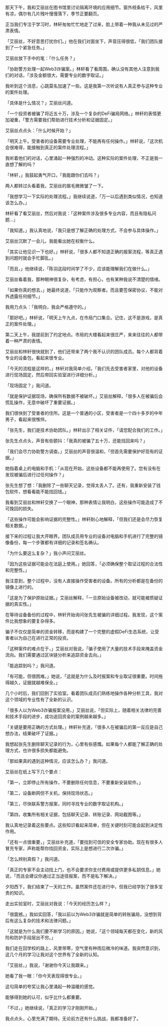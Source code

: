 那天下午，我和艾丽丝在图书馆里讨论隔离环境的应用细节。窗外枝条枯干，风里有凉，偶尔有几片残叶慢慢落下，季节正要翻页。

正当我们专注于学习时，林轩匆匆忙忙地走了过来，脸上带着一种我从未见过的严肃表情。

「艾丽丝，不好意思打扰你们。」他在我们对面坐下，声音压得很低，「我们团队接到了一个紧急任务。」

艾丽丝放下手中的笔：「什么任务？」

「协助警方处理一起Web3诈骗案。」林轩看了看周围，确认没有其他人注意到我们的对话，「涉及金额很大，需要专业的数字取证。」

我听到这个消息，心跳莫名加速了一些。这是我第一次听说有人真正参与这种专业的案件处理。

「具体是什么情况？」艾丽丝问道。

「一个投资者被骗了将近五十万，涉及一个复杂的DeFi骗局网络。」林轩的表情更加凝重，「警方需要我们帮助进行技术分析和证据固定。」

艾丽丝点点头：「什么时候开始？」

「明天上午。受害者的设备需要专业处理，不能再有任何操作。」林轩说，「这次机会很难得，能接触到真正的案件处理流程。」

我听着他们的对话，心里涌起一种强烈的冲动。这种实际的案件处理，不正是我一直想了解的吗？

「林轩，」我鼓起勇气开口，「我能跟你们去吗？」

两人都转过头看着我，艾丽丝的眉毛微微皱了一下。

「我想学习一下实际的处理流程。」我继续说道，「万一以后遇到类似情况，也知道该怎么办。」

林轩看了看艾丽丝，然后对我说：「这种案件涉及很多专业内容，而且有隐私问题...」

「我知道。」我认真地说，「我只是想了解正确的处理方式，不会参与具体操作。」

艾丽丝沉默了一会儿，我能看出她在权衡什么。

「其实让他见识一下也好。」林轩说，「很多人都不知道正确的报案流程，等真正遇到问题时就会手忙脚乱。」

「而且，」他继续说，「陈羽这段时间学了不少，应该能理解我们在做什么。」

艾丽丝看着我，那种眼神很复杂，有考虑，有担心，也有某种我说不清楚的情绪。

「如果你真的想去，」她最终说道，「只能作为观察者。而且要签保密协议，不能对外透露任何细节。」

我用力点头：「我明白，我会严格遵守的。」

「那好吧。」林轩说，「明天上午九点，在市局门口集合。记住，这不是游戏，是真正的案件处理。」

第二天上午，我提前到了约定地点。市局的大楼看起来很庄严，来来往往的人都带着一种严肃的表情。

艾丽丝和林轩很快就到了，他们还带来了两个我不认识的团队成员。每个人都背着专业的设备包，看起来很专业。

「今天的流程是这样的，」林轩对我简单介绍，「我们先去受害者家里，对他的设备进行现场固定，然后带回实验室进行详细分析。」

「现场固定？」我问道。

「就是保护证据现场，确保所有数据不被破坏。」艾丽丝解释，「很多人在被骗后会慌乱操作，无意中破坏了重要证据。」

我们很快到了受害者的住所。这是一个普通的小区，受害者是一个四十多岁的中年男子，看起来很憔悴。

「张先生，我们是技术协助团队。」林轩出示了相关证件，「请您配合我们的工作。」

张先生点点头，声音有些颤抖：「我真的被骗了五十万，还能找回来吗？」

「我们会尽力协助警方调查。」艾丽丝的声音很温和，「但首先需要保护好现有的证据。」

她指着桌上的电脑和手机：「从现在开始，这些设备都不能再使用了。您有没有在发现被骗后进行过任何操作？」

张先生想了想：「我删除了一些聊天记录，觉得太丢人了。还有，我重新安装了钱包软件，想看看能不能找回钱。」

我看到艾丽丝和林轩交换了一个眼神，那种表情让我明白，这些操作可能造成了不可挽回的损失。

「这些操作可能会影响证据的完整性。」林轩耐心地解释，「但我们还是会尽力恢复相关数据。」

接下来的过程让我大开眼界。团队成员用专业的设备对电脑和手机进行了完整的镜像备份，每一个步骤都有详细的记录和签名确认。

「为什么要这么复杂？」我小声问艾丽丝。

「因为这些证据可能会在法庭上使用。」她回答，「必须确保整个取证过程的合法性和完整性。」

我注意到，整个过程中，没有人直接操作受害者的设备。所有的分析都是在备份的镜像上进行的。

「这是为了保护原始证据。」艾丽丝解释，「一旦原始设备被改动，就可能被质疑证据的真实性。」

在等待设备备份的过程中，林轩开始询问张先生被骗的详细过程。我发现，这个案件比我想象的要复杂得多。

骗子不仅仅是简单的资金转移，而是构建了一个完整的虚假DeFi生态系统，让受害者以为自己在进行正常的投资。

「这种案件的难点在于，」艾丽丝对我说，「骗子使用了大量的技术手段来掩盖资金流向。我们需要通过区块链分析来追踪资金去向。」

「能追踪到吗？」我问道。

「有可能，但很困难。」她说，「这就是为什么及时报案和专业取证很重要。时间拖得越久，证据就越难保全。」

几个小时后，我们回到了实验室。看着团队成员们熟练地操作各种分析工具，我对这个领域的专业性有了全新的认识。

「很多人以为Web3诈骗报案没用，」艾丽丝说，「但实际上，随着相关法律的完善和技术手段的进步，成功追回资金的案例越来越多。」

「关键是要用正确的方式处理。」林轩补充道，「很多人在被骗后的第一反应是自己想办法，结果破坏了证据。」

我想起张先生删除聊天记录的行为，心里有些感慨。如果每个人都能了解正确的处理方式，也许很多损失都能避免。

「那如果真的遇到这种情况，应该怎么办？」我问道。

艾丽丝在纸上写下几个要点：

「第一，立即停止所有操作，不要删除任何信息，不要重新安装软件。」

「第二，设备断网但不关机，保持现场状态。」

「第三，尽快联系警方报案，同时寻找专业的数字取证机构。」

「第四，收集所有相关证据，包括聊天记录、转账记录、网站截图等。」

我认真地记录着这些要点。这些知识看起来简单，但在关键时刻可能会起到决定性作用。

「还有一点很重要，」艾丽丝补充道，「要找到可信的安全专家协助。现在有很多人冒充专家，声称能帮你找回资金，实际上是想进行二次诈骗。」

「怎么辨别真假？」我问道。

「真正的专家不会主动找上门，也不会要求你支付费用或提供更多私钥信息。」她说，「而且会建议你通过正当途径报案，而不是私下解决。」

夕阳西下，我们结束了一天的工作。虽然案件还在进行中，但我已经学到了很多宝贵的知识。

走出实验室时，艾丽丝对我说：「今天的经历怎么样？」

「很震撼。」我如实回答，「我以前以为Web3诈骗就是简单的转账骗局，没想到背后有这么复杂的技术和法律问题。」

「这就是为什么我们要不断学习的原因。」她说，「这个领域每天都在变化，新的风险和防护手段层出不穷。」

我们走在回学校的路上，风里带寒，空气里有种雨后微冷的味道。我突然意识到，这几个月的学习让我对这个世界有了全新的认知。

「艾丽丝，」我说，「谢谢你今天让我跟来。」

她看了我一眼：「你今天表现得很专业。」

这句简单的夸奖让我心里涌起一种温暖的感觉。

能够得到她的认可，似乎比什么都重要。

「不过，」她继续说，「真正的学习才刚刚开始。」

我点点头，心里充满了期待。无论前方还有什么挑战，我都准备好了。 